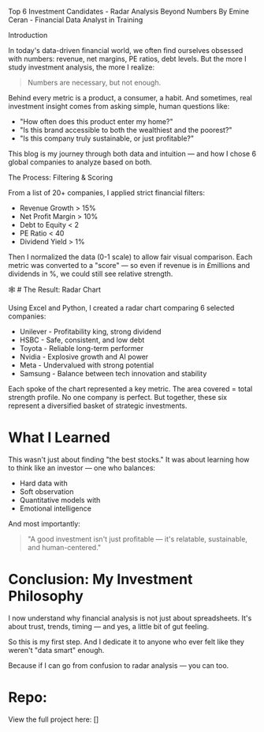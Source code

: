 
Top 6 Investment Candidates - Radar Analysis Beyond Numbers
By Emine Ceran - Financial Data Analyst in Training

Introduction

In today's data-driven financial world, we often find ourselves obsessed with numbers: revenue, net margins, PE ratios, debt levels.
But the more I study investment analysis, the more I realize:

> Numbers are necessary, but not enough.

Behind every metric is a product, a consumer, a habit.
And sometimes, real investment insight comes from asking simple, human questions like:

- "How often does this product enter my home?"
- "Is this brand accessible to both the wealthiest and the poorest?"
- "Is this company truly sustainable, or just profitable?"

This blog is my journey through both data and intuition — and how I chose 6 global companies to analyze based on both.

The Process: Filtering & Scoring

From a list of 20+ companies, I applied strict financial filters:
- Revenue Growth > 15%
- Net Profit Margin > 10%
- Debt to Equity < 2
- PE Ratio < 40
- Dividend Yield > 1%

Then I normalized the data (0-1 scale) to allow fair visual comparison.
Each metric was converted to a "score" — so even if revenue is in £millions and dividends in %, we could still see relative strength.

🕸 # The Result: Radar Chart

Using Excel and Python, I created a radar chart comparing 6 selected companies:

- Unilever - Profitability king, strong dividend
- HSBC - Safe, consistent, and low debt
- Toyota - Reliable long-term performer
- Nvidia - Explosive growth and AI power
- Meta - Undervalued with strong potential
- Samsung - Balance between tech innovation and stability

Each spoke of the chart represented a key metric.
The area covered = total strength profile.
No one company is perfect. But together, these six represent a diversified basket of strategic investments.

# What I Learned

This wasn't just about finding "the best stocks."
It was about learning how to think like an investor — one who balances:

- Hard data with
- Soft observation
- Quantitative models with
- Emotional intelligence

And most importantly:

> "A good investment isn't just profitable — it's relatable, sustainable, and human-centered."

#  Conclusion: My Investment Philosophy

I now understand why financial analysis is not just about spreadsheets.
It's about trust, trends, timing — and yes, a little bit of gut feeling.

So this is my first step.
And I dedicate it to anyone who ever felt like they weren't "data smart" enough.

Because if I can go from confusion to radar analysis — you can too.

#  Repo:
View the full project here: []
